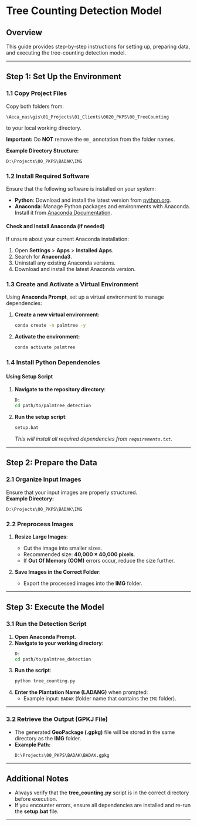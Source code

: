 # Tree Counting Detection Model

## Overview
This guide provides step-by-step instructions for setting up, preparing data, and executing the tree-counting detection model.

---

## **Step 1: Set Up the Environment**

### **1.1 Copy Project Files**
Copy both folders from:
```
\Aeca_nas\gis\01_Projects\01_Clients\0020_PKPS\00_TreeCounting
```
to your local working directory.

**Important:** Do **NOT** remove the `00_` annotation from the folder names.

**Example Directory Structure:**
```
D:\Projects\00_PKPS\BADAK\IMG
```

### **1.2 Install Required Software**
Ensure that the following software is installed on your system:

- **Python**: Download and install the latest version from [python.org](https://www.python.org).
- **Anaconda**: Manage Python packages and environments with Anaconda. Install it from [Anaconda Documentation](https://docs.anaconda.com/).

#### **Check and Install Anaconda (if needed)**
If unsure about your current Anaconda installation:
1. Open **Settings** > **Apps** > **Installed Apps**.
2. Search for **Anaconda3**.
3. Uninstall any existing Anaconda versions.
4. Download and install the latest Anaconda version.

### **1.3 Create and Activate a Virtual Environment**
Using **Anaconda Prompt**, set up a virtual environment to manage dependencies:

1. **Create a new virtual environment:**
   ```bash
   conda create -n palmtree -y
   ```
2. **Activate the environment:**
   ```bash
   conda activate palmtree
   ```

### **1.4 Install Python Dependencies**
#### **Using Setup Script**
1. **Navigate to the repository directory**:
   ```bash
   D:
   cd path/to/palmtree_detection
   ```
2. **Run the setup script**:
   ```bash
   setup.bat
   ```
   *This will install all required dependencies from `requirements.txt`.*

---

## **Step 2: Prepare the Data**

### **2.1 Organize Input Images**
Ensure that your input images are properly structured.  
**Example Directory:**
```
D:\Projects\00_PKPS\BADAK\IMG
```

### **2.2 Preprocess Images**
1. **Resize Large Images**:  
   - Cut the image into smaller sizes.
   - Recommended size: **40,000 × 40,000 pixels**.  
   - If **Out Of Memory (OOM)** errors occur, reduce the size further.
  
2. **Save Images in the Correct Folder**:  
   - Export the processed images into the **IMG** folder.

---

## **Step 3: Execute the Model**

### **3.1 Run the Detection Script**
1. **Open Anaconda Prompt**.
2. **Navigate to your working directory**:
   ```bash
   D:
   cd path/to/palmtree_detection
   ```
3. **Run the script**:
   ```bash
   python tree_counting.py
   ```
4. **Enter the Plantation Name (LADANG)** when prompted:
   - Example input: `BADAK` (folder name that contains the `IMG` folder).

---

### **3.2 Retrieve the Output (GPKJ File)**
- The generated **GeoPackage (.gpkg)** file will be stored in the same directory as the **IMG** folder.
- **Example Path:**
  ```
  D:\Projects\00_PKPS\BADAK\BADAK.gpkg
  ```

---

## **Additional Notes**
- Always verify that the **tree_counting.py** script is in the correct directory before execution.
- If you encounter errors, ensure all dependencies are installed and re-run the **setup.bat** file.

---

